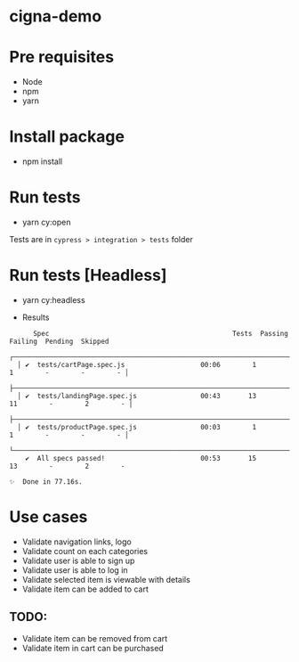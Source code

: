 # cigna-demo

# Pre requisites
- Node
- npm
- yarn

# Install package
- npm install

# Run tests
- yarn cy:open

Tests are in `cypress > integration > tests` folder

# Run tests [Headless]
- yarn cy:headless

- Results
```
      Spec                                              Tests  Passing  Failing  Pending  Skipped  
  ┌────────────────────────────────────────────────────────────────────────────────────────────────┐
  │ ✔  tests/cartPage.spec.js                   00:06        1        1        -        -        - │
  ├────────────────────────────────────────────────────────────────────────────────────────────────┤
  │ ✔  tests/landingPage.spec.js                00:43       13       11        -        2        - │
  ├────────────────────────────────────────────────────────────────────────────────────────────────┤
  │ ✔  tests/productPage.spec.js                00:03        1        1        -        -        - │
  └────────────────────────────────────────────────────────────────────────────────────────────────┘
    ✔  All specs passed!                        00:53       15       13        -        2        -  

✨  Done in 77.16s.
```

# Use cases
- Validate navigation links, logo
- Validate count on each categories
- Validate user is able to sign up
- Validate user is able to log in
- Validate selected item is viewable with details
- Validate item can be added to cart

## TODO:
- Validate item can be removed from cart
- Validate item in cart can be purchased